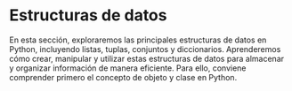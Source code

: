 # Estructuras de datos

En esta sección, exploraremos las principales estructuras de datos en Python, incluyendo listas, tuplas, conjuntos y diccionarios. Aprenderemos cómo crear, manipular y utilizar estas estructuras de datos para almacenar y organizar información de manera eficiente. Para ello, conviene comprender primero el concepto de objeto y clase en Python.
